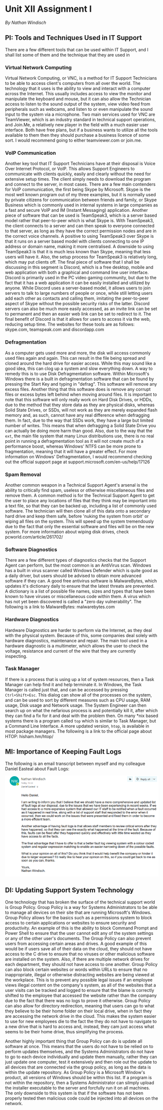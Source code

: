 # Unit XII Assignment I
*By Nathan Windisch*

## PI: Tools and Techniques Used in IT Support
There are a few different tools that can be used within IT Support, and I shall list some of them and the technique that they are used in

### Virtual Network Computing
Virtual Network Computing, or VNC, is a method for IT Support Technicians to be able to access client's computers from all over the world. The technology that it uses is the ability to view and interact with a computer across the Internet. This usually includes access to view the monitor and manipulate the keyboard and mouse, but it can also allow the Technician access to listen to the sound output of the system, view video feed from peripherals such as webcams, and listen to or even manipulate the sound input to the system via a microphone. Two main services used for VNC are TeamViewer, which is an industry standard in technical support operations, and Join.Me, a relatively new player in the field with a much easier user interface. Both have free plans, but if a business wants to utilize all the tools available to them then they should purchase a business licence of some sort. I would recommend going to either <a>teamviewer.com</a> or <a>join.me</a>.

### VoIP Communication
Another key tool that IT Support Technicians have at their disposal is Voice Over Internet Protocol, or VoIP. This allows Support Engineers to communicate with clients quickly, easily and clearly without the need for extensive setup times. The client simply needs to download the program and connect to the server, in most cases. There are a few main contenders for VoIP communication, the first being Skype by Microsoft. Skype is the most well known program out of my three examples, but it is normally used by private citizens for communication between friends and family, or Skype Business which is commonly used in internal systems in large companies as a fast and secure VoIP and IM (Instant Messaging) application. Another piece of software that can be used is TeamSpeak3, which is a server based model rather that peer-to-peer which is what Skype is. With TeamSpeak3, the client connects to a server and can then speak to everyone connected to that server, as long as they have the correct permission nodes and are in the correct voice channels. A positive to using TeamSpeak3 over Skype is that it runs on a server based model with clients connecting to one IP address or domain name, making it more centralised. A downside to using TeamSpeak3 is that it is much less known than Skype, meaning that less users will have it. Also, the setup process for TeamSpeak3 is relatively long, which may put clients off. The final piece of software that I shall be discussing in this segment is Discord, which is a free desktop, mobile and web application with both a graphical and command line user interface. Discord is primarily used in the PC video gaming community, but due to the fact that it has a web application it can be easily installed and utilized by anyone. While Discord uses a server-based model, it allows users to join servers to talk to large numbers of people or once, while still letting users add each other as contacts and calling them, imitating the peer-to-peer aspect of Skype without the possible security risks of the latter. Discord servers can also be much more easily accessed, as an invite link can be set to permanent and then an easier web link can be set to redirect to it. The final benefit of Discord is that it allows for users to access it via the web, reducing setup time. The websites for these tools are as follows: <a>skype.com</a>, <a>teamspeak.com</a> and <a>discordapp.com</a>

### Defragmentation
As a computer gets used more and more, the disk will access commonly used files again and again. This can result in the file being spread and cloned around the hard drive for easier access. While this may sound like a good idea, this can clog up a system and slow everything down. A way to remedy this is to use Disk Defragmentation software. Within Microsoft's Windows there is a built in defragmentation software that can be found by pressing the Start Key and typing in "defrag". This software will remove any excess files. Another thing that this software does is remove any corrupt files or excess bytes left behind when moving around files. It is important to note that this software will only really work on Hard Disk Drives, or HDDs, due to the method that they store data as they are physical disks, whereas Solid State Drives, or SSDs, will not work as they are merely expanded flash memory and, as such, cannot have any real difference when defragging them. In fact, due to the way that SSDs work, they have a large but limited number of writes. This means that when defragging a Solid State Drive you can actually be doing more harm than good. Also, due to the way that the `ext`, the main file system that many Linux distributions use, there is no real point in running a defragmentation tool as it will not create much of a performance boost, whereas Windows' NTFS can be more prone to fragmentation, meaning that it will have a greater effect. For more information on Windows' Defragmentation, I would recommend checking out the official support page at <a>support.microsoft.com/en-us/help/17126</a>

### Spam Removal
Another common weapon in a Technical Support Agent's arsenal is the ability to critically find spam, useless or otherwise miscellaneous files and remove them. A common method is for the Technical Support Agent to get the user to place any locations of files that they think may be important into a text file, so that they can be backed up, including a list of commonly used software. The technician will then clone all of this data onto a secondary hard drive and keep them safe, before 'nuking the system from orbit' or wiping all files on the system. This will speed up the system tremendously due to the fact that only the essential software and files will be on the new system. For more information about wiping disk drives, check <a>pcworld.com/article/261702/</a>

### Software Diagnostics
There are a few different types of diagnostics checks that the Support Agent can perform, but the most common is an AntiVirus scan. Windows has a built in virus scanner called Windows Defender which is quite good as a daily driver, but users should be advised to obtain more advanced software if they can. A good free antivirus software is MalwareBytes, which updates it's dictionary daily to ensure that the latest threats are prevented. A dictionary is a list of possible file names, sizes and types that have been known to have viruses or miscellaneous code within them. A virus which has not yet been discovered is called a "zero day vulnerability". The following is a link to MalwareBytes: <a>malwarebytes.com</a>

### Hardware Diagnostics
Hardware Diagnostics are harder to perform via the Internet, as they deal with the physical system. Because of this, some companies deal solely with hardware diagnostics, maintenance and repair. The main tool used in a hardware diagnostic is a multimeter, which allows the user to check the voltage, resistance and current of the wire that they are currently inspecting.

### Task Manager
If there is a process that is using up a lot of system resources, then a Task Manager can help find it and help terminate it. In Windows, the Task Manager is called just that, and can be accessed by pressing `Ctrl+Shift+Esc`. This dialog can show all of the processes on the system, and can be used to sort by different measures such as CPU usage, RAM usage, Disk usage and Network usage. The System Engineer can then search up on what the nefarious process is and potentially kill it, after which they can find a fix for it and deal with the problem then. On many \*nix based systems there is a program called `top` which is similar to Task Manager, but a Command Line Interface. A more updated version, `htop`, is available in most package managers. The following is a link to the official page about HTOP: <a>hisham.hm/htop/</a>

<div style="page-break-after: always;"></div>

## MI: Importance of Keeping Fault Logs
The following is an email transcript between myself and my colleague Daniel Easteal about Fault Logs:

<img src="email.png"></img>

<div style="page-break-after: always;"></div>

## DI: Updating Support System Technology
One technology that has broken the surface of the technical support world is Group Policy. Group Policy is a way for Systems Administrators to be able to manage all devices on their site that are running Microsoft's Windows. Group Policy allows for the basics such as a permissions system to block access to certain applications or websites to ensure security and productivity. An example of this is the ability to block Command Prompt and Power Shell to ensure that the user cannot edit any of the system settings or any of the other user's documents. The Group Policy can also prevent users from accessing certain areas and drives. A good example of this would be if users save all of their data on the cloud, they should not have access to the C drive to ensure that no viruses or other malicious software are installed on the system. Also, if there are multiple network drives for each department, they should not have access to one another. Group Policy can also block certain websites or words within URLs to ensure that no inappropriate, illegal or otherwise distracting websites are being viewed at the workplace. This is to prevent any possible legal issues if an employee views illegal content on the company's system, as all of the websites that a user visits can be tracked and logged to ensure that the blame is correctly shifted to the employee that accessed the website rather than the company due to the fact that there was no logs to prove it otherwise. Group Policy can also allow for directory redirection, meaning that users can go to what they believe to be their home folder on their local drive, when in fact they are accessing the network drive in the cloud. This makes the system easier to use for new employees die to the fact the they do not have to navigate to a new drive that is hard to access and, instead, they cam just access what seems to be their home drive, thus simplifying the process.

Another highly important thing that Group Policy can do is update all software at once. This means that the users do not have to be relied on to perform updates themselves, and the Systems Administrators do not have to go to each device individually and update them manually, rather they can just update one computer, test it extensively and then role out the update to all devices that are connected via the group policy, as long as the data is within the update repository. As Group Policy is a Microsoft Window's product, all versions of Windows should be within this list. If a program is not within the repository, then a Systems Administrator can silmply upload the installer executable to the server and forcfully run it on all machines. The only downside to this system is that if the software has not been properly tested then malicious code could be injected into all devices on the network.
